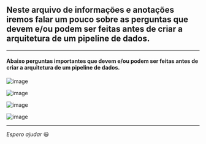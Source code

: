 ## Neste arquivo de informações e anotações iremos falar um pouco sobre as perguntas que devem e/ou podem ser feitas antes de criar a arquitetura de um pipeline de dados.

---

#### Abaixo perguntas importantes que devem e/ou podem ser feitas antes de criar a arquitetura de um pipeline de dados.

![image](https://github.com/Phelipe-Sempreboni/tutorials-informations-notes/assets/57469401/7f932a17-d75c-4200-994e-3bf8f1cbb6dd)

![image](https://github.com/Phelipe-Sempreboni/tutorials-informations-notes/assets/57469401/6b863ee8-3b7c-469d-a934-f507109f81dd)

![image](https://github.com/Phelipe-Sempreboni/tutorials-informations-notes/assets/57469401/f43bf02f-8d56-479e-9c85-39e79d512f3a)

![image](https://github.com/Phelipe-Sempreboni/tutorials-informations-notes/assets/57469401/8783eb43-565c-4c17-bf9d-41c87471c76f)

---

_Espero ajudar_ :smiley:
